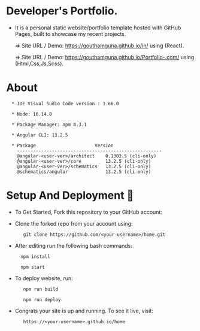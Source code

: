 # Developer's Portfolio.
  
   * It is a personal static website/portfolio template hosted with GitHub Pages, built to showcase my recent projects.
   
       => Site URL / Demo: https://gouthamguna.github.io/in/ using (React).
       
       => Site URL / Demo:  https://gouthamguna.github.io/Portfolio-.com/ using (Html,Css,Js,Scss).
        
# About

      * IDE Visual Sudio Code version : 1.66.0
      
      * Node: 16.14.0
      
      * Package Manager: npm 8.3.1
      
      * Angular CLI: 13.2.5
      
      * Package                      Version
        ------------------------------------------------------
        @angular-<user-ver>/architect    0.1302.5 (cli-only)
        @angular-<user-ver>/core         13.2.5 (cli-only)
        @angular-<user-ver>/schematics   13.2.5 (cli-only)
        @schematics/angular              13.2.5 (cli-only)
        
      
# Setup And Deployment 🔧

  * To Get Started, Fork this repository to your GitHub account:

  * Clone the forked repo from your account using:
  
           git clone https://github.com/<your-username>/home.git
  
  * After editing run the following bash commands:
  
          npm install
          
          npm start
  
 * To deploy website, run:
  
          npm run build
         
          npm run deploy
  
* Congrats your site is up and running. To see it live, visit:
  
         https://<your-username>.github.io/home
